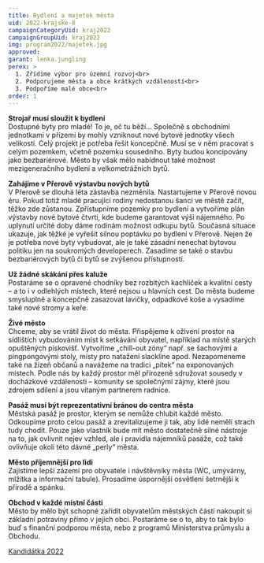 ```yaml
---
title: Bydlení a majetek města
uid: 2022-krajske-8
campaignCategoryUid: kraj2022
campaignGroupUid: kraj2022
img: program2022/majetek.jpg
approved:
garant: lenka.jungling
perex: >
  1. Zřídíme výbor pro územní rozvoj<br>
  2. Podporujeme města a obce krátkých vzdáleností<br>
  3. Podpoříme malé obce<br>
order: 1
---
```


**Strojař musí sloužit k bydlení** <br>
Dostupné byty pro mladé! To je, oč tu běží… Společně s obchodními jednotkami v přízemí by mohly vzniknout nové bytové jednotky všech velikostí. Celý projekt je potřeba řešit koncepčně.
Musí se v něm pracovat s celým pozemkem, včetně pozemku sousedního. Byty budou koncipovány jako bezbariérové. Město by však mělo nabídnout také možnost mezigeneračního bydlení a velkometrážních bytů.
 
**Zahájíme v Přerově výstavbu nových bytů** <br>
V Přerově se dlouhá léta zástavba nezměnila. Nastartujeme v Přerově novou éru. Pokud totiž mladé pracující rodiny nedostanou šanci ve městě začít, těžko zde zůstanou. Zpřístupníme pozemky pro bydlení a vytvoříme plán výstavby nové bytové čtvrti, kde budeme garantovat výši nájemného.
Po uplynutí určité doby dáme rodinám možnost odkupu bytů. Současná situace ukazuje, jak těžké je vyřešit silnou poptávku po bydlení v Přerově. Nejen že je potřeba nové byty vybudovat, ale je také zásadní nenechat bytovou politiku jen na soukromých developerech. Zasadíme se také o stavbu bezbariérových bytů či bytů se zvýšenou přístupností.
 
**Už žádné skákání přes kaluže** <br>
Postaráme se o opravené chodníky bez rozbitých kachliček a kvalitní cesty – a to i v odlehlých místech, které nejsou u hlavních cest. Do města budeme smysluplně a koncepčně zasazovat lavičky, odpadkové koše a vysadíme také nové stromy a keře. 
 
**Živé město** <br>
Chceme, aby se vrátil život do města. Přispějeme k oživení prostor na sídlištích vybudováním míst k setkávání obyvatel, například na místě starých opuštěných pískovišť. Vytvoříme „chill-out zóny“ např. se šachovými a pingpongovými stoly, místy pro natažení slackline apod. Nezapomeneme také na žízeň občanů a navážeme na tradici „pítek“ na exponovaných místech. Podle nás by každý prostor měl přirozeně sdružovat sousedy v docházkové vzdálenosti – komunity se společnými zájmy, které jsou zdrojem sdílení a jsou vítaným partnerem radnice. 

**Pasáž musí být reprezentativní bránou do centra města** <br> 
Městská pasáž je prostor, kterým se nemůže chlubit každé město. Odkoupíme proto celou pasáž a zrevitalizujeme ji tak, aby lidé neměli strach tudy chodit. Pouze jako vlastník bude mít město dostatečně silné nástroje na to, jak ovlivnit nejev vzhled, ale i pravidla nájemníků pasáže, což také ovlivňuje okolí této dávné „perly“ města.
 
**Město příjemnější pro lidi** <br>
Zajistíme lepší zázemí pro obyvatele i návštěvníky města (WC, umývárny, mlžítka a informační tabule). Prosadíme úspornější osvětlení šetrnější k přírodě a spánku.
 
**Obchod v každé místní části** <br>
Město by mělo být schopné zařídit obyvatelům městských částí nakoupit si základní potraviny přímo v jejich obci. Postaráme se o to, aby to tak bylo buď s finanční podporou města, nebo z programů Ministerstva průmyslu a Obchodu.

[Kandidátka 2022](/volby/2022/krajske/)


